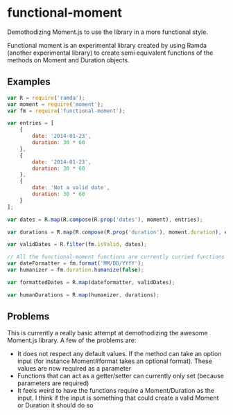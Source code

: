 functional-moment
=================

Demothodizing Moment.js to use the library in a more functional style.

Functional moment is an experimental library created by using Ramda (another experimental library) to create semi equivalent functions of the methods on Moment and Duration objects.

## Examples

``` javascript
var R = require('ramda');
var moment = require('moment');
var fm = require('functional-moment');

var entries = [
    {
        date: '2014-01-23',
        duration: 30 * 60
    },
    {
        date: '2014-01-23',
        duration: 30 * 60
    },
    {
        date: 'Not a valid date',
        duration: 30 * 60
    }
];

var dates = R.map(R.compose(R.prop('dates'), moment), entries);

var durations = R.map(R.compose(R.prop('duration'), moment.duration), entries);

var validDates = R.filter(fm.isValid, dates);

// All the functional-moment functions are currently curried functions
var dateFormatter = fm.format('MM/DD/YYYY');
var humanizer = fm.duration.humanize(false);

var formattedDates = R.map(dateformatter, validDates);

var humanDurations = R.map(humanizer, durations);

```


## Problems
This is currently a really basic attempt at demothodizing the awesome Moment.js library.  A few of the problems are:
* It does not respect any default values.  If the method can take an option input (for instance Moment#format takes an optional format).  These values are now required as a parameter
* Functions that can act as a getter/setter can currently only set (because parameters are required)
* It feels weird to have the functions require a Moment/Duration as the input.  I think if the input is something that could create a valid Moment or Duration it should do so


